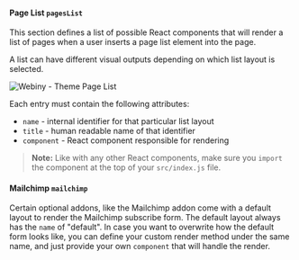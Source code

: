 #### Page List `pagesList`

This section defines a list of possible React components that will render a
list of pages when a user inserts a page list element into the page.

A list can have different visual outputs depending on which list layout is selected. 

![Webiny - Theme Page List](assets/developer-tutorials/theme-overview-pagelist.png)

Each entry must contain the following attributes:

- `name` - internal identifier for that particular list layout
- `title` - human readable name of that identifier
- `component` - React component responsible for rendering

> **Note:** Like with any other React components, make sure you `import` the component at the top of your `src/index.js` file.

#### Mailchimp `mailchimp`

Certain optional addons, like the Mailchimp addon come with a default layout to render the Mailchimp subscribe form. The default layout always has the `name` of "default". In case you want to overwrite how the default form looks like, you can define your custom render method under the same name, and just provide your own `component` that will handle the render. 